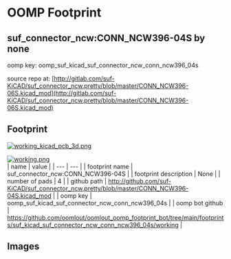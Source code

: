 # OOMP Footprint  
## suf_connector_ncw:CONN_NCW396-04S  by none  
  
oomp key: oomp_suf_kicad_suf_connector_ncw_conn_ncw396_04s  
  
source repo at: [http://gitlab.com/suf-KiCAD/suf_connector_ncw.pretty/blob/master/CONN_NCW396-06S.kicad_mod](http://gitlab.com/suf-KiCAD/suf_connector_ncw.pretty/blob/master/CONN_NCW396-06S.kicad_mod)  
## Footprint  
  
[![working_kicad_pcb_3d.png](working_kicad_pcb_3d_600.png)](working_kicad_pcb_3d.png)  
  
[![working.png](working_600.png)](working.png)  
| name | value | 
| --- | --- | 
| footprint name | suf_connector_ncw:CONN_NCW396-04S | 
| footprint description | None | 
| number of pads | 4 | 
| github path | http://github.com/suf-KiCAD/suf_connector_ncw.pretty/blob/master/CONN_NCW396-04S.kicad_mod | 
| oomp key | oomp_suf_kicad_suf_connector_ncw_conn_ncw396_04s | 
| oomp bot github | https://github.com/oomlout/oomlout_oomp_footprint_bot/tree/main/footprints/suf_kicad_suf_connector_ncw_conn_ncw396_04s/working | 
## Images  
